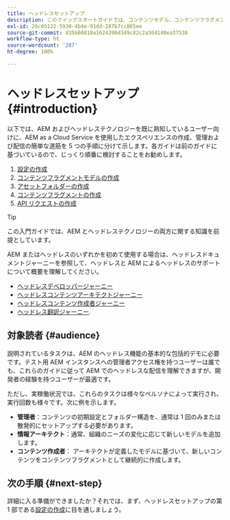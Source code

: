```yaml
---
title: ヘッドレスセットアップ
description: このクイックスタートガイドでは、コンテンツモデル、コンテンツフラグメント、GraphQL API など、Cloud Service の強力なヘッドレス機能としての AEM の基本事項について説明します。
exl-id: 26c05122-5930-4b4e-91dd-287b7cc865ee
source-git-commit: d35b60810a1624390d3d9c82c2a364140ea37536
workflow-type: ht
source-wordcount: '287'
ht-degree: 100%

---
```


# ヘッドレスセットアップ {#introduction}

以下では、AEM およびヘッドレステクノロジーを既に熟知しているユーザー向けに、AEM as a Cloud Service を使用したエクスペリエンスの作成、管理および配信の簡単な道筋を 5 つの手順に分けて示します。各ガイドは前のガイドに基づいているので、じっくり順番に検討することをお勧めします。

1. [設定の作成](create-configuration.md)
1. [コンテンツフラグメントモデルの作成](create-content-model.md)
1. [アセットフォルダーの作成](create-assets-folder.md)
1. [コンテンツフラグメントの作成](create-content-fragment.md)
1. [API リクエストの作成](create-api-request.md)

>[!TIP]
>
>この入門ガイドでは、AEM とヘッドレステクノロジーの両方に関する知識を前提としています。
>
>AEM またはヘッドレスのいずれかを初めて使用する場合は、ヘッドレスドキュメントジャーニーを参照して、ヘッドレスと AEM によるヘッドレスのサポートについて概要を理解してください。
>
>* [ヘッドレスデベロッパージャーニー](/help/journey-headless/developer/overview.md)
>* [ヘッドレスコンテンツアーキテクトジャーニー](/help/journey-headless/architect/overview.md)
>* [ヘッドレスコンテンツ作成者ジャーニー](/help/journey-headless/author/overview.md)
>* [ヘッドレス翻訳ジャーニー](/help/journey-headless/translation/overview.md).


## 対象読者 {#audience}

説明されているタスクは、AEM のヘッドレス機能の基本的な包括的デモに必要です。テスト用 AEM インスタンスへの管理者アクセス権を持つユーザーは誰でも、これらのガイドに従って AEM でのヘッドレスな配信を理解できますが、開発者の経験を持つユーザーが最適です。

ただし、実稼働状況では、これらのタスクは様々なペルソナによって実行され、実行回数も様々です。次に例を示します。

* **管理者**：コンテンツの初期設定とフォルダー構造を、通常は 1 回のみまたは散発的にセットアップする必要があります。
* **情報アーキテクト**：通常、組織のニーズの変化に応じて新しいモデルを追加します。
* **コンテンツ作成者**： アーキテクトが定義したモデルに基づいて、新しいコンテンツをコンテンツフラグメントとして継続的に作成します。

## 次の手順 {#next-step}

詳細に入る準備ができましたか？それでは、まず、ヘッドレスセットアップの第 1 部である[設定の作成](create-configuration.md)に目を通しましょう。
